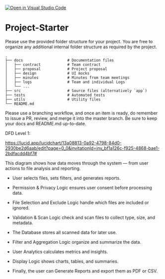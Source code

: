 [![Open in Visual Studio Code](https://classroom.github.com/assets/open-in-vscode-2e0aaae1b6195c2367325f4f02e2d04e9abb55f0b24a779b69b11b9e10269abc.svg)](https://classroom.github.com/online_ide?assignment_repo_id=20510301&assignment_repo_type=AssignmentRepo)
# Project-Starter
Please use the provided folder structure for your project. You are free to organize any additional internal folder structure as required by the project. 

```
.
├── docs                    # Documentation files
│   ├── contract            # Team contract
│   ├── proposal            # Project proposal 
│   ├── design              # UI mocks
│   ├── minutes             # Minutes from team meetings
│   ├── logs                # Team and individual Logs
│   └── ...          
├── src                     # Source files (alternatively `app`)
├── tests                   # Automated tests 
├── utils                   # Utility files
└── README.md
```

Please use a branching workflow, and once an item is ready, do remember to issue a PR, review, and merge it into the master branch.
Be sure to keep your docs and README.md up-to-date.


DFD Level 1:

https://lucid.app/lucidchart/13a08813-0a92-4798-84d0-2930be2d6aab/edit?page=0_0&invitationId=inv_bf1a126c-f925-4868-bae1-2bdfacdd4bf7#

This diagram shows how data moves through the system — from user actions to file analysis and reporting.

- User selects files, sets filters, and generates reports.

- Permission & Privacy Logic ensures user consent before processing data.

- File Selection and Exclude Logic handle which files are included or ignored.

- Validation & Scan Logic check and scan files to collect type, size, and metadata.

- The Database stores all scanned data for later use.

- Filter and Aggregation Logic organize and summarize the data.

- User Analytics calculates metrics and insights.

- Display Logic shows charts, tables, and summaries.

- Finally, the user can Generate Reports and export them as PDF or CSV.